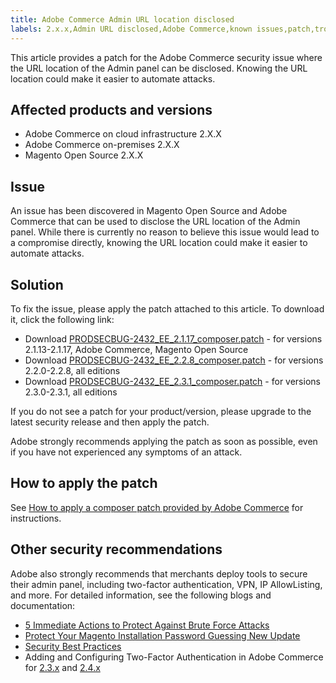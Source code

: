 ```yaml
---
title: Adobe Commerce Admin URL location disclosed
labels: 2.x.x,Admin URL disclosed,Adobe Commerce,known issues,patch,troubleshooting,cloud infrastructure,on-premises,Magento Open Source
---
```


This article provides a patch for the Adobe Commerce security issue where the URL location of the Admin panel can be disclosed. Knowing the URL location could make it easier to automate attacks.

## Affected products and versions

* Adobe Commerce on cloud infrastructure 2.X.X
* Adobe Commerce on-premises 2.X.X
* Magento Open Source 2.X.X

## Issue

An issue has been discovered in Magento Open Source and Adobe Commerce that can be used to disclose the URL location of the Admin panel. While there is currently no reason to believe this issue would lead to a compromise directly, knowing the URL location could make it easier to automate attacks.

## Solution

To fix the issue, please apply the patch attached to this article. To download it, click the following link:

* Download [PRODSECBUG-2432\_EE\_2.1.17\_composer.patch](assets/PRODSECBUG-2432_EE_2.1.17_composer.patch.zip) - for versions 2.1.13-2.1.17, Adobe Commerce, Magento Open Source
* Download [PRODSECBUG-2432\_EE\_2.2.8\_composer.patch](assets/PRODSECBUG-2432_EE_2.2.8_composer.patch.zip) - for versions 2.2.0-2.2.8, all editions
* Download [PRODSECBUG-2432\_EE\_2.3.1\_composer.patch](assets/PRODSECBUG-2432_EE_2.3.1_composer.patch.zip) - for versions 2.3.0-2.3.1, all editions

If you do not see a patch for your product/version, please upgrade to the latest security release and then apply the patch.

Adobe strongly recommends applying the patch as soon as possible, even if you have not experienced any symptoms of an attack.

## How to apply the patch

See [How to apply a composer patch provided by Adobe Commerce](https://support.magento.com/hc/en-us/articles/360028367731) for instructions.

## Other security recommendations

Adobe also strongly recommends that merchants deploy tools to secure their admin panel, including two-factor authentication, VPN, IP AllowListing, and more. For detailed information, see the following blogs and documentation:

* [5 Immediate Actions to Protect Against Brute Force Attacks](https://magento.com/security/best-practices/5-immediate-actions-protect-against-brute-force-attacks)
* [Protect Your Magento Installation Password Guessing New Update](https://magento.com/security/best-practices/protect-your-magento-installation-password-guessing-new-update)
* [Security Best Practices](https://magento.com/security/best-practices/security-best-practices)
* Adding and Configuring Two-Factor Authentication in Adobe Commerce for [2.3.x](https://docs.magento.com/user-guide/v2.3/stores/security-two-factor-authentication.html) and [2.4.x](https://docs.magento.com/user-guide/stores/security-two-factor-authentication.html)
